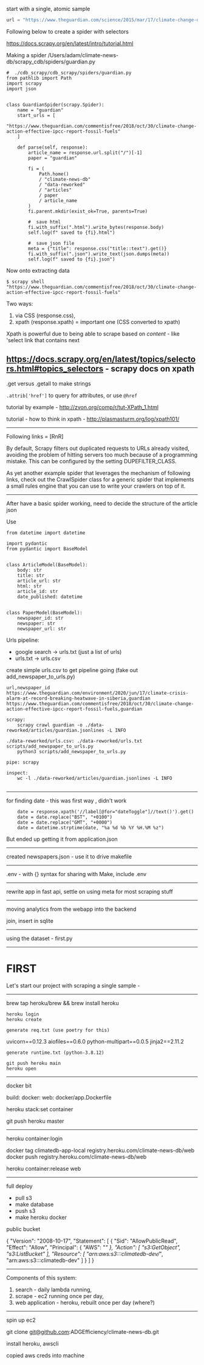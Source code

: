 start with a single, atomic sample

```python
url = "https://www.theguardian.com/science/2015/mar/17/climate-change-demands-immense-economic-changes"
```

Following below to create a spider with selectors

https://docs.scrapy.org/en/latest/intro/tutorial.html


Making a spider
/Users/adam/climate-news-db/scrapy_cdb/spiders/guardian.py

```
#  ./cdb_scrapy/cdb_scrapy/spiders/guardian.py
from pathlib import Path
import scrapy
import json


class GuardianSpider(scrapy.Spider):
    name = "guardian"
    start_urls = [
        "https://www.theguardian.com/commentisfree/2018/oct/30/climate-change-action-effective-ipcc-report-fossil-fuels"
    ]

    def parse(self, response):
        article_name = response.url.split("/")[-1]
        paper = "guardian"

        fi = (
            Path.home()
            / "climate-news-db"
            / "data-reworked"
            / "articles"
            / paper
            / article_name
        )
        fi.parent.mkdir(exist_ok=True, parents=True)

        #  save html
        fi.with_suffix(".html").write_bytes(response.body)
        self.log(f" saved to {fi}.html")

        #  save json file
        meta = {"title": response.css("title::text").get()}
        fi.with_suffix(".json").write_text(json.dumps(meta))
        self.log(f" saved to {fi}.json")
```

Now onto extracting data

```
$ scrapy shell "https://www.theguardian.com/commentisfree/2018/oct/30/climate-change-action-effective-ipcc-report-fossil-fuels"
```

Two ways:
1. via CSS (response.css),
2. xpath (response.xpath) = important one (CSS converted to xpath)

Xpath is powerful due to being able to scrape based on *content* - like 'select link that contains next

## https://docs.scrapy.org/en/latest/topics/selectors.html#topics_selectors - scrapy docs on xpath

.get versus .getall to make strings

`.attrib['href']` to query for attributes, or use `@href`

tutorial by example - http://zvon.org/comp/r/tut-XPath_1.html

tutorial - how to think in xpath - http://plasmasturm.org/log/xpath101/

---

Following links = [RnR]

By default, Scrapy filters out duplicated requests to URLs already visited, avoiding the problem of hitting servers too much because of a programming mistake. This can be configured by the setting DUPEFILTER_CLASS.

As yet another example spider that leverages the mechanism of following links, check out the CrawlSpider class for a generic spider that implements a small rules engine that you can use to write your crawlers on top of it.

---

After have a basic spider working, need to decide the structure of the article json

Use 

```
from datetime import datetime

import pydantic
from pydantic import BaseModel


class ArticleModel(BaseModel):
    body: str
    title: str
    article_url: str
    html: str
    article_id: str
    date_published: datetime


class PaperModel(BaseModel):
    newspaper_id: str
    newspaper: str
    newspaper_url: str

```

Urls pipeline:

- google search -> urls.txt (just a list of urls)
- urls.txt -> urls.csv

create simple urls.csv to get pipeline going (fake out add_newspaper_to_urls.py)

```
url,newspaper_id
https://www.theguardian.com/environment/2020/jun/17/climate-crisis-alarm-at-record-breaking-heatwave-in-siberia,guardian
https://www.theguardian.com/commentisfree/2018/oct/30/climate-change-action-effective-ipcc-report-fossil-fuels,guardian
```


```
scrapy:
	scrapy crawl guardian -o ./data-reworked/articles/guardian.jsonlines -L INFO

./data-reworked/urls.csv: ./data-reworked/urls.txt scripts/add_newspaper_to_urls.py
	python3 scripts/add_newspaper_to_urls.py

pipe: scrapy

inspect:
	wc -l ./data-reworked/articles/guardian.jsonlines -L INFO


```

---

for finding date - this was first way , didn't work

        date = response.xpath('//label[@for="dateToggle"]//text()').get()
        date = date.replace("BST", "+0100")
        date = date.replace("GMT", "+0000")
        date = datetime.strptime(date, "%a %d %b %Y %H.%M %z")

But ended up getting it from application.json

---

created newspapers.json - use it to drive makefile

---

.env - with {} syntax for sharing with Make, include .env

---

rewrite app in fast api, settle on using meta for most scraping stuff

---

moving analytics from the webapp into the backend

join, insert in sqlite

---

using the dataset - first.py

---

# FIRST



Let's start our project with scraping a single sample - 

---

brew tap heroku/brew && brew install heroku

```
heroku login
heroku create

generate req.txt (use poetry for this)
```
uvicorn==0.12.3
aiofiles==0.6.0
python-multipart==0.0.5
jinja2==2.11.2

```
generate runtime.txt (python-3.8.12)

git push heroku main
heroku open
```

---
docker bit

build:
  docker:
    web: docker/app.Dockerfile

heroku stack:set container

git push heroku master

---

heroku container:login

docker tag climatedb-app-local registry.heroku.com/climate-news-db/web
docker push registry.heroku.com/climate-news-db/web

heroku container:release web

---

full deploy

- pull s3
- make database
- push s3
- make heroku docker


public bucket 

{
    "Version": "2008-10-17",
    "Statement": [
        {
            "Sid": "AllowPublicRead",
            "Effect": "Allow",
            "Principal": {
                "AWS": "*"
            },
            "Action": [
                "s3:GetObject",
                "s3:ListBucket"
            ],
            "Resource": [
                "arn:aws:s3:::climatedb-dev/*",
                "arn:aws:s3:::climatedb-dev"
            ]
        }
    ]
}

---

Components of this system:

1. search - daily lambda running,
2. scrape - ec2 running once per day,
3. web application - heroku, rebuilt once per day (where?)

---

spin up ec2

git clone git@github.com:ADGEfficiency/climate-news-db.git

install heroku, awscli

copied aws creds into machine

